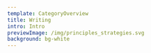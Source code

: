 ```yaml
---
template: CategoryOverview
title: Writing
intro: Intro
previewImage: /img/principles_strategies.svg
background: bg-white
---
```

